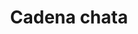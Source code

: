 ---
title: Cadena chata
date: 
draft: false

# descripcion
description : Cadena chata

materials: Plata 925

color: Plateado

dimensions: 42cm (única medida)

code: 04-12-0076

type: "Colgantes"

categories: []

price: $3.910,00

# Images
# first image will be shown in the product page
images:
  # - image: "images/path_to_image"
  # La ubicacion de las imagenes es imagenes/Colgantes/Colgantes.Cadenas/04-12-0076-cadena-chata
  - image: "./images/colgantes/cadenas/04-12-0076-cadena-chata_a.JPG"
  - image: "./images/colgantes/cadenas/04-12-0076-cadena-chata_b.JPG"
---